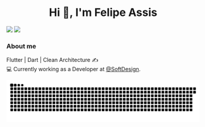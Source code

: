 <h1 align="center">Hi 👋, I'm Felipe Assis</h1>

<div> 
  <a href = "mailto:felipeassis97@gmail.com"><img src="https://img.shields.io/badge/-Gmail-%23333?style=for-the-badge&logo=gmail&logoColor=white" target="_blank"></a>
  <a href="https://www.linkedin.com/in/felipe-assis-041675153/" target="_blank"><img src="https://img.shields.io/badge/-LinkedIn-%230077B5?style=for-the-badge&logo=linkedin&logoColor=white" target="_blank"></a> 
 
</div>


### About me

Flutter | Dart | Clean Architecture ✍     
💻 Currently working as a Developer at [@SoftDesign](https://softdesign.com.br/).

![Snake animation](https://github.com/bwolfs2/bwolfs2/blob/output/github-contribution-grid-snake.svg)
